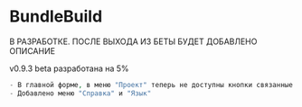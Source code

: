 # BundleBuild
В РАЗРАБОТКЕ. ПОСЛЕ ВЫХОДА ИЗ БЕТЫ БУДЕТ ДОБАВЛЕНО ОПИСАНИЕ

v0.9.3 beta разработана на 5%
```php
- В главной форме, в меню "Проект" теперь не доступны кнопки связанные с сохранением когда проект не открыт.
- Добавлено меню "Справка" и "Язык"
```
